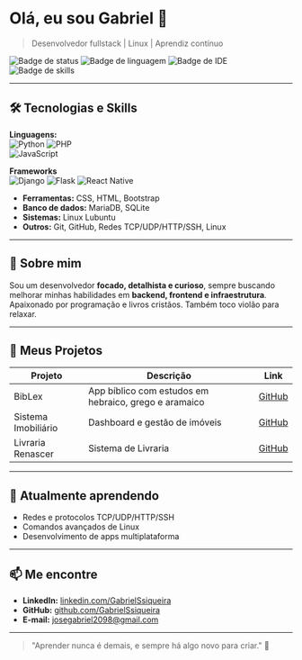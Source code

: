 # Olá, eu sou Gabriel 👋
> Desenvolvedor fullstack | Linux | Aprendiz contínuo  

![Badge de status](https://img.shields.io/badge/💻-Disponível%20para%20trabalho-green)
![Badge de linguagem](https://img.shields.io/badge/Python-Expert-blue)
![Badge de IDE](https://img.shields.io/badge/VSCodium-IDE-purple)
![Badge de skills](https://img.shields.io/badge/Linux-Ubuntu-orange)

---

## 🛠 Tecnologias e Skills
**Linguagens:**  
![Python](https://img.shields.io/badge/-Python-3776AB?logo=python&logoColor=white) 
![PHP](https://img.shields.io/badge/-PHP-777BB4?logo=php&logoColor=white)  
![JavaScript](https://img.shields.io/badge/-JavaScript-F7DF1E?logo=javascript&logoColor=black)  

**Frameworks**  
![Django](https://img.shields.io/badge/-Django-092E20?logo=django&logoColor=white) 
![Flask](https://img.shields.io/badge/-Flask-000000?logo=flask&logoColor=white) 
![React Native](https://img.shields.io/badge/-React_Native-61DAFB?logo=react&logoColor=black)

- **Ferramentas:** CSS, HTML, Bootstrap
- **Banco de dados:** MariaDB, SQLite  
- **Sistemas:** Linux Lubuntu   
- **Outros:** Git, GitHub, Redes TCP/UDP/HTTP/SSH, Linux   

---

## 🚀 Sobre mim
Sou um desenvolvedor **focado, detalhista e curioso**, sempre buscando melhorar minhas habilidades em **backend, frontend e infraestrutura**.  
Apaixonado por programação e livros cristãos. Também toco violão para relaxar.  

---

## 📂 Meus Projetos
| Projeto | Descrição | Link |
|---------|-----------|------|
| BibLex | App bíblico com estudos em hebraico, grego e aramaico | [GitHub](https://github.com/GabrielSsiqueira/Projeto-Biblex) |
| Sistema Imobiliário | Dashboard e gestão de imóveis | [GitHub](https://github.com/GabrielSsiqueira/Sistema-imobiliario) |
| Livraria Renascer | Sistema de Livraria | [GitHub](https://github.com/GabrielSsiqueira/sistema_livraria) |

---

## 🌱 Atualmente aprendendo
- Redes e protocolos TCP/UDP/HTTP/SSH  
- Comandos avançados de Linux  
- Desenvolvimento de apps multiplataforma  

---

## 📫 Me encontre
- **LinkedIn:** [linkedin.com/GabrielSsiqueira](https://linkedin.com/GabrielSsiqueira)  
- **GitHub:** [github.com/GabrielSsiqueira](https://github.com/GabrielSsiqueira)  
- **E-mail:** josegabriel2098@gmail.com 

---

> "Aprender nunca é demais, e sempre há algo novo para criar." 🚀
